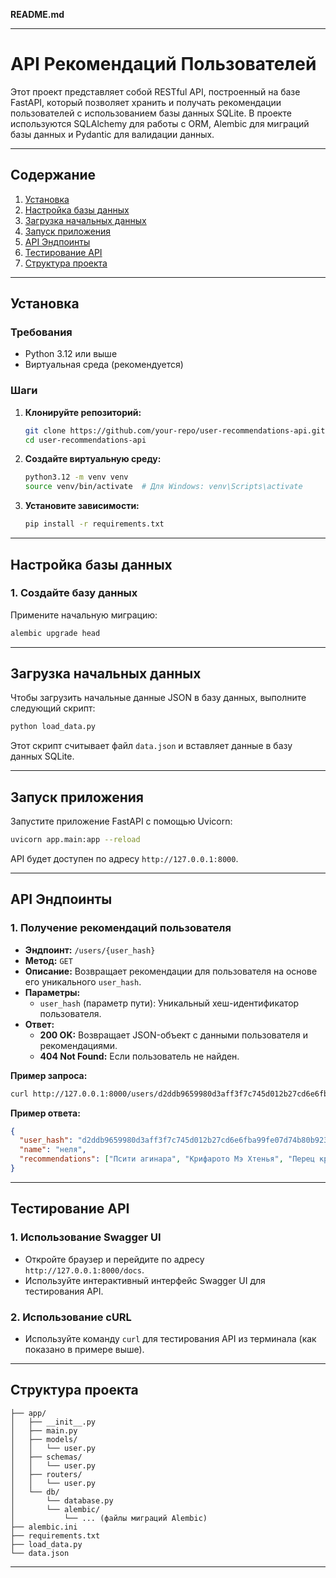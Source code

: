 **README.md**

---

# API Рекомендаций Пользователей

Этот проект представляет собой RESTful API, построенный на базе FastAPI, который позволяет хранить и получать рекомендации пользователей с использованием базы данных SQLite. В проекте используются SQLAlchemy для работы с ORM, Alembic для миграций базы данных и Pydantic для валидации данных.

---

## Содержание

1. [Установка](#установка)
2. [Настройка базы данных](#настройка-базы-данных)
3. [Загрузка начальных данных](#загрузка-начальных-данных)
4. [Запуск приложения](#запуск-приложения)
5. [API Эндпоинты](#api-эндпоинты)
6. [Тестирование API](#тестирование-api)
7. [Структура проекта](#структура-проекта)

---

## Установка

### Требования

- Python 3.12 или выше
- Виртуальная среда (рекомендуется)

### Шаги

1. **Клонируйте репозиторий:**

   ```bash
   git clone https://github.com/your-repo/user-recommendations-api.git
   cd user-recommendations-api
   ```

2. **Создайте виртуальную среду:**

   ```bash
   python3.12 -m venv venv
   source venv/bin/activate  # Для Windows: venv\Scripts\activate
   ```

3. **Установите зависимости:**

   ```bash
   pip install -r requirements.txt
   ```

---

## Настройка базы данных

### 1. Создайте базу данных

Примените начальную миграцию:

```bash
alembic upgrade head
```

---

## Загрузка начальных данных

Чтобы загрузить начальные данные JSON в базу данных, выполните следующий скрипт:

```bash
python load_data.py
```

Этот скрипт считывает файл `data.json` и вставляет данные в базу данных SQLite.

---

## Запуск приложения

Запустите приложение FastAPI с помощью Uvicorn:

```bash
uvicorn app.main:app --reload
```

API будет доступен по адресу `http://127.0.0.1:8000`.

---

## API Эндпоинты

### 1. Получение рекомендаций пользователя

- **Эндпоинт:** `/users/{user_hash}`
- **Метод:** `GET`
- **Описание:** Возвращает рекомендации для пользователя на основе его уникального `user_hash`.
- **Параметры:**
  - `user_hash` (параметр пути): Уникальный хеш-идентификатор пользователя.
- **Ответ:**
  - **200 OK:** Возвращает JSON-объект с данными пользователя и рекомендациями.
  - **404 Not Found:** Если пользователь не найден.

**Пример запроса:**

```bash
curl http://127.0.0.1:8000/users/d2ddb9659980d3aff3f7c745d012b27cd6e6fba99fe07d74b80b923d0016103b
```

**Пример ответа:**

```json
{
  "user_hash": "d2ddb9659980d3aff3f7c745d012b27cd6e6fba99fe07d74b80b923d0016103b",
  "name": "неля",
  "recommendations": ["Псити агинара", "Крифарото Мэ Хтенья", "Перец красный печеный г.Салоники"]
}
```

---

## Тестирование API

### 1. Использование Swagger UI

- Откройте браузер и перейдите по адресу `http://127.0.0.1:8000/docs`.
- Используйте интерактивный интерфейс Swagger UI для тестирования API.

### 2. Использование cURL

- Используйте команду `curl` для тестирования API из терминала (как показано в примере выше).

---

## Структура проекта

```
├── app/
│   ├── __init__.py
│   ├── main.py
│   ├── models/
│   │   └── user.py
│   ├── schemas/
│   │   └── user.py
│   ├── routers/
│   │   └── user.py
│   └── db/
│       └── database.py
│       └── alembic/
│           └── ... (файлы миграций Alembic)
├── alembic.ini
├── requirements.txt
├── load_data.py
└── data.json
```

---
